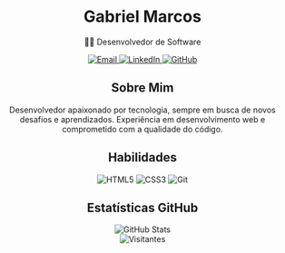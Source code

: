 <!-- Perfil GitHub Simples -->
<div align="center">
  <h1>Gabriel Marcos</h1>
  <p>👨‍💻 Desenvolvedor de Software</p>
  
  <!-- Links de Contato -->
  <div>
    <a href="gabrielufpb@gmail.com">
      <img src="https://img.shields.io/badge/Email-D14836?style=for-the-badge&logo=gmail&logoColor=white" alt="Email" />
    </a>
    <a href="https://linkedin.com/in/seu-usuario">
      <img src="https://img.shields.io/badge/LinkedIn-0077B5?style=for-the-badge&logo=linkedin&logoColor=white" alt="LinkedIn" />
    </a>
    <a href="https://github.com/gabrieljp">
      <img src="https://img.shields.io/badge/GitHub-100000?style=for-the-badge&logo=github&logoColor=white" alt="GitHub" />
    </a>
  </div>

  <!-- Sobre Mim -->
  <div>
    <h2>Sobre Mim</h2>
    <p>
      Desenvolvedor apaixonado por tecnologia, sempre em busca de novos desafios e aprendizados.
      Experiência em desenvolvimento web e comprometido com a qualidade do código.
    </p>
  </div>

  <!-- Habilidades -->
  <div>
    <h2>Habilidades</h2>
    <img src="https://img.shields.io/badge/HTML5-E34F26?style=for-the-badge&logo=html5&logoColor=white" alt="HTML5" />
    <img src="https://img.shields.io/badge/CSS3-1572B6?style=for-the-badge&logo=css3&logoColor=white" alt="CSS3" />
    <img src="https://img.shields.io/badge/Git-F05032?style=for-the-badge&logo=git&logoColor=white" alt="Git" />
  </div>

  <!-- Estatísticas -->
  <div>
    <h2>Estatísticas GitHub</h2>
    <img src="https://github-readme-stats.vercel.app/api?username=seu-usuario&show_icons=true&theme=dracula" alt="GitHub Stats" />
  </div>

  <!-- Contador de Visitas -->
  <img src="https://visitor-badge.laobi.icu/badge?page_id=seu-usuario.seu-usuario" alt="Visitantes" />
</div>
